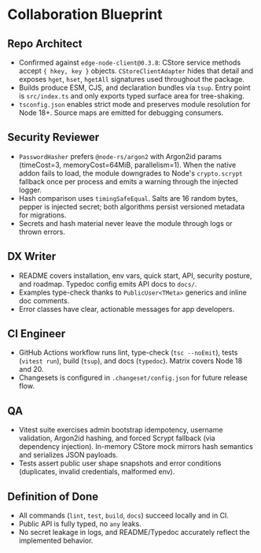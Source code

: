 # Collaboration Blueprint

## Repo Architect
- Confirmed against `edge-node-client@0.3.8`: CStore service methods accept `{ hkey, key }` objects. `CStoreClientAdapter` hides that detail and exposes `hget`, `hset`, `hgetAll` signatures used throughout the package.
- Builds produce ESM, CJS, and declaration bundles via `tsup`. Entry point is `src/index.ts` and only exports typed surface area for tree-shaking.
- `tsconfig.json` enables strict mode and preserves module resolution for Node 18+. Source maps are emitted for debugging consumers.

## Security Reviewer
- `PasswordHasher` prefers `@node-rs/argon2` with Argon2id params (timeCost=3, memoryCost=64MiB, parallelism=1). When the native addon fails to load, the module downgrades to Node's `crypto.scrypt` fallback once per process and emits a warning through the injected logger.
- Hash comparison uses `timingSafeEqual`. Salts are 16 random bytes, pepper is injected secret; both algorithms persist versioned metadata for migrations.
- Secrets and hash material never leave the module through logs or thrown errors.

## DX Writer
- README covers installation, env vars, quick start, API, security posture, and roadmap. Typedoc config emits API docs to `docs/`.
- Examples type-check thanks to `PublicUser<TMeta>` generics and inline doc comments.
- Error classes have clear, actionable messages for app developers.

## CI Engineer
- GitHub Actions workflow runs lint, type-check (`tsc --noEmit`), tests (`vitest run`), build (`tsup`), and docs (`typedoc`). Matrix covers Node 18 and 20.
- Changesets is configured in `.changeset/config.json` for future release flow.

## QA
- Vitest suite exercises admin bootstrap idempotency, username validation, Argon2id hashing, and forced Scrypt fallback (via dependency injection). In-memory CStore mock mirrors hash semantics and serializes JSON payloads.
- Tests assert public user shape snapshots and error conditions (duplicates, invalid credentials, malformed env).

## Definition of Done
- All commands (`lint`, `test`, `build`, `docs`) succeed locally and in CI.
- Public API is fully typed, no `any` leaks.
- No secret leakage in logs, and README/Typedoc accurately reflect the implemented behavior.
